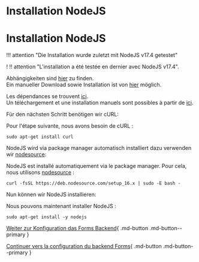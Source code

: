 <!-- TRANSLATED by md-translate -->
# Installation NodeJS

# Installation NodeJS

!!! attention "Die Installation wurde zuletzt mit NodeJS v17.4 getestet"

! !! attention "L'installation a été testée en dernier avec NodeJS v17.4".

Abhängigkeiten sind [hier](https://nodejs.org/en/docs/meta/topics/dependencies/) zu finden.<br>
Ein manueller Download sowie Installation ist von [hier](https://nodejs.org/en/download/) möglich.

Les dépendances se trouvent [ici](https://nodejs.org/en/docs/meta/topics/dependencies/).<br>
Un téléchargement et une installation manuels sont possibles à partir de [ici](https://nodejs.org/en/download/).

Für den nächsten Schritt benötigen wir cURL:

Pour l'étape suivante, nous avons besoin de cURL :

```
sudo apt-get install curl
```

NodeJS wird via package manager automatisch installiert dazu verwenden wir [nodesource](https://github.com/nodesource/distributions/blob/master/README.md):

NodeJS est installé automatiquement via le package manager. Pour cela, nous utilisons [nodesource](https://github.com/nodesource/distributions/blob/master/README.md) :

```
curl -fsSL https://deb.nodesource.com/setup_16.x | sudo -E bash -
```

Nun können wir NodeJS installieren:

Nous pouvons maintenant installer NodeJS :

```
sudo apt-get install -y nodejs
```

[Weiter zur Konfiguration das Forms Backend](./konfiguration-des-forms-backend.md){ .md-button .md-button--primary }

[Continuer vers la configuration du backend Forms](./configuration-des-forms-backend.md){ .md-button .md-button--primary }